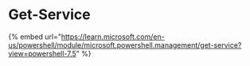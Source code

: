 # Get-Service

{% embed url="https://learn.microsoft.com/en-us/powershell/module/microsoft.powershell.management/get-service?view=powershell-7.5" %}
